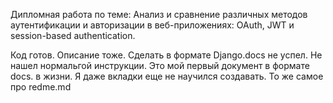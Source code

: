 Дипломная работа по теме: Анализ и сравнение различных методов аутентификации и авторизации в веб-приложениях: OAuth, JWT и session-based authentication.

Код готов. Описание тоже. Сделать в формате Django.docs не успел. Не нашел нормальгой инструкции. Это мой первый документ в формате docs. в жизни. Я даже вкладки еще не научился создавать.
То же самое про redme.md
